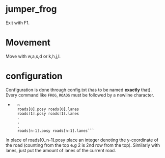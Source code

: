 # jumper_frog
Exit with F1.

# Movement
Move with w,a,s,d or k,h,j,l.

# configuration
Configuration is done through config.txt (has to be named __exactly__ that). 
Every command like `FROG`, `ROADS` must be followed by a newline character.
- ```ROADS
    n
    roads[0].posy roads[0].lanes
    roads[1].posy roads[1].lanes
    .
    .
    .
    roads[n-1].posy roads[n-1].lanes```

In place of roads[0..n-1].posy place an integer denoting the y-coordinate of the road (counting from the top e.g 2 is 2nd row from the top).
Similarly with lanes, just put the amount of lanes of the current road.
